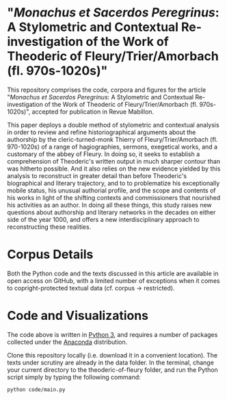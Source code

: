 # "*Monachus et Sacerdos Peregrinus*: A Stylometric and Contextual Re-investigation of the Work of Theoderic of Fleury/Trier/Amorbach (fl. 970s-1020s)"

This repository comprises the code, corpora and figures for the article "*Monachus et Sacerdos Peregrinus*: A Stylometric and Contextual Re-investigation of the Work of Theoderic of Fleury/Trier/Amorbach (fl. 970s-1020s)", accepted for publication in Revue Mabillon.

This paper deploys a double method of stylometric and contextual analysis in order to review and refine historiographical arguments about the authorship by the cleric-turned-monk Thierry of Fleury/Trier/Amorbach (fl. 970-1020s) of a range of hagiographies, sermons, exegetical works, and a customary of the abbey of Fleury. In doing so, it seeks to establish a comprehension of Theoderic's written output in much sharper contour than was hitherto possible. And it also relies on the new evidence yielded by this analysis to reconstruct in greater detail than before Theoderic's biographical and literary trajectory, and to to problematize his exceptionally mobile status, his unusual authorial profile, and the scope and contents of his works in light of the shifting contexts and commissioners that nourished his activities as an author. In doing all these things, this study raises new questions about authorship and literary networks in the decades on either side of the year 1000, and offers a new interdisciplinary approach to reconstructing these realities.

# Corpus Details

Both the Python code and the texts discussed in this article are available in open access on GitHub, with a limited number of exceptions when it comes to copright-protected textual data (cf. corpus -> restricted).

# Code and Visualizations

The code above is written in [Python 3](https://www.python.org/downloads/release/python-360/), and requires a number of packages collected under the [Anaconda](https://www.continuum.io/downloads) distribution. 

Clone this repository locally (i.e. download it in a convenient location). The texts under scrutiny are already in the data folder. In the terminal, change your current directory to the theoderic-of-fleury folder, and run the Python script simply by typing the following command:

```python code/main.py```